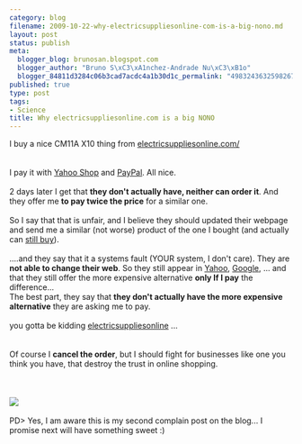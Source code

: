 ```yaml
--- 
category: blog
filename: 2009-10-22-why-electricsuppliesonline-com-is-a-big-nono.md
layout: post
status: publish
meta: 
  blogger_blog: brunosan.blogspot.com
  blogger_author: "Bruno S\xC3\xA1nchez-Andrade Nu\xC3\xB1o"
  blogger_84811d3284c06b3cad7acdc4a1b30d1c_permalink: "4983243632598267334"
published: true
type: post
tags: 
- Science
title: Why electricsuppliesonline.com is a big NONO
---
```

<div>I buy a nice CM11A X10 thing from&nbsp;<a href="http://www.electricsuppliesonline.com/x10procmcoin.html">electricsuppliesonline.com/</a></div><br /><div><br></div><div>I pay it with&nbsp;<a href="http://shopping.yahoo.com/search;_ylt=Ag54zsqDNDGXhaZG5d1QMtkbFt0A?p=electricsuppliesonline.com&amp;mid=1008240">Yahoo Shop</a>&nbsp;and&nbsp;<a href="http://www.paypal.com">PayPal</a>. All nice.</div><div><br></div><div>2 days later I get that <b>they don't actually have, neither can order it</b>. And they offer me <b>to pay twice the price</b> for a similar one.</div><div><br></div><div>So I say that that is unfair, and I believe they should updated their webpage and send me a similar (not worse) product of the one I bought (and actually can&nbsp;<a href="http://www.electricsuppliesonline.com/x10procmcoin.html">still buy</a>).</div><div><br></div><div>....and they say that it a systems fault (YOUR system, I don't care). They are <b>not able to change their web</b>. So they still appear in&nbsp;<a href="http://shopping.yahoo.com/search;_ylt=AvWlrxs1ovrQkOAUbUCaOP8bFt0A?p=cm11a&amp;did=">Yahoo</a>,&nbsp;<a href="http://www.google.com/products?client=safari&amp;rls=en&amp;q=cm11a&amp;oe=UTF-8&amp;um=1&amp;ie=UTF-8&amp;ei=OMDgSr6sCIef8Aaq26xa&amp;sa=X&amp;oi=product_result_group&amp;ct=title&amp;resnum=4&amp;ved=0CCUQrQQwAw">Google</a>, ... and that they still offer the more expensive alternative <b>only If I pay</b> the difference...&nbsp;</div><div>The best part, they say that <b>they don't actually have the more expensive alternative</b> they are asking me to pay.</div><div><br></div><div>you gotta be kidding&nbsp;<a href="http://www.electricsuppliesonline.com/x10procmcoin.html">electricsuppliesonline</a>&nbsp;...</div><div><br></div><div><br></div><div>Of course I <b>cancel the order</b>, but I should fight for businesses like one you think you have, that destroy the trust in online shopping.</div><div><br></div><div><br></div><br /><a href="http://nasonurb.files.wordpress.com/2009/10/picture61.png"><img src="http://nasonurb.files.wordpress.com/2009/10/picture61.png?w=292" border="0" /></a><br /><br />PD&gt; Yes, I am aware this is my second complain post on the blog... I promise next will have something sweet :)
